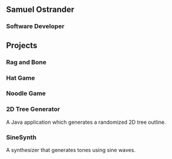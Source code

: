 ## Samuel Ostrander

### Software Developer




## Projects

### Rag and Bone


### Hat Game


### Noodle Game


### 2D Tree Generator
A Java application which generates a randomized 2D tree outline. 

### SineSynth
A synthesizer that generates tones using sine waves.